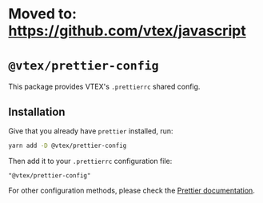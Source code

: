 # Moved to: https://github.com/vtex/javascript

# `@vtex/prettier-config`

This package provides VTEX's `.prettierrc` shared config.

## Installation

Give that you already have `prettier` installed, run:

```bash
yarn add -D @vtex/prettier-config
```

Then add it to your `.prettierrc` configuration file:

```jsonc
"@vtex/prettier-config"
```

For other configuration methods, please check the [Prettier documentation](https://prettier.io/docs/en/configuration.html).
